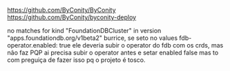 https://github.com/ByConity/ByConity
https://github.com/ByConity/byconity-deploy

no matches for kind "FoundationDBCluster" in version "apps.foundationdb.org/v1beta2"
burrice, se seto no values fdb-operator.enabled: true ele deveria subir o operator do fdb com os crds, mas não faz PQP
ai precisa subir o operator antes e setar enabled false mas to com preguiça de fazer isso pq o projeto é tosco.
